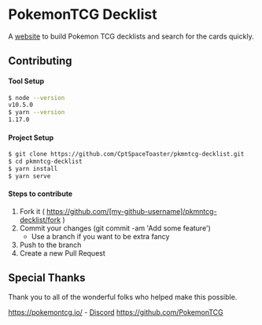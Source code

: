 # PokemonTCG Decklist

A [website](https://cptspacetoaster.github.io/pkmntcg-decklist/#/) to build Pokemon TCG decklists and search for the cards quickly.

## Contributing

#### Tool Setup
```bash
$ node --version
v10.5.0
$ yarn --version
1.17.0
```

#### Project Setup
```bash
$ git clone https://github.com/CptSpaceToaster/pkmntcg-decklist.git
$ cd pkmntcg-decklist
$ yarn install
$ yarn serve
```

#### Steps to contribute

1. Fork it ( https://github.com/[my-github-username]/pkmntcg-decklist/fork )
2. Commit your changes (git commit -am 'Add some feature')
    - Use a branch if you want to be extra fancy
3. Push to the branch
4. Create a new Pull Request

## Special Thanks

Thank you to all of the wonderful folks who helped make this possible.

https://pokemontcg.io/ - [Discord](https://discord.gg/7uYjGPM)
https://github.com/PokemonTCG
